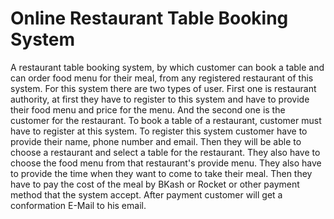 # Online Restaurant Table Booking System

A restaurant table booking system, by which customer can book a table and can order food menu for their meal, from any registered restaurant of this system. For this system there are two types of user. First one is restaurant authority, at first they have to register to this system and have to provide their food menu and price for the menu. And the second one is the customer for the restaurant. To book a table of a restaurant, customer must have to register at this system. To register this system customer have to provide their name, phone number and email. Then they will be able to choose a restaurant and select a table for the restaurant. They also have to choose the food menu from that restaurant's provide menu. They also have to provide the time when they want to come to take their meal. Then they have to pay the cost of the meal by BKash or Rocket or other payment method that the system accept. After payment customer will get a conformation E-Mail to his email.
